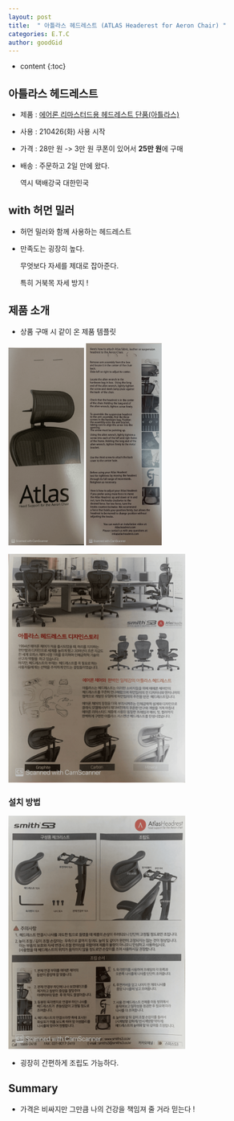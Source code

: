 ```yaml
---
layout: post
title:  " 아틀라스 헤드레스트 (ATLAS Headerest for Aeron Chair) "
categories: E.T.C
author: goodGid
---
```

* content
{:toc}

## 아틀라스 헤드레스트

* 제품 : [에어론 리마스터드용 헤드레스트 단품(아틀라스)](https://bit.ly/32VRgls)

* 사용 : 210426(화) 사용 시작

* 가격 : 28만 원 -> 3만 원 쿠폰이 있어서 **25만 원**에 구매

* 배송 : 주문하고 2일 만에 왔다.
  
  역시 택배강국 대한민국




## with 허먼 밀러

* 허먼 밀러와 함께 사용하는 헤드레스트
  
* 만족도는 굉장히 높다.

  무엇보다 자세를 제대로 잡아준다.

  특히 거북목 자세 방지 !


## 제품 소개

* 상품 구매 시 같이 온 제품 템플릿

<p>
<img src="/assets/img/etc/ATLAS-Headerest-for-Aeron-Chair_1.png" alt="" style="max-width: 30%;">
<img src="/assets/img/etc/ATLAS-Headerest-for-Aeron-Chair_3.png" alt="" style="max-width: 30%;">
</p>

<img src="/assets/img/etc/ATLAS-Headerest-for-Aeron-Chair_2.png" alt="" style="max-width: 70%;">


### 설치 방법

<img src="/assets/img/etc/ATLAS-Headerest-for-Aeron-Chair_4.png" alt="" style="max-width: 70%;">

* 굉장히 간편하게 조립도 가능하다.


## Summary

* 가격은 비싸지만 그만큼 나의 건강을 책임져 줄 거라 믿는다 !